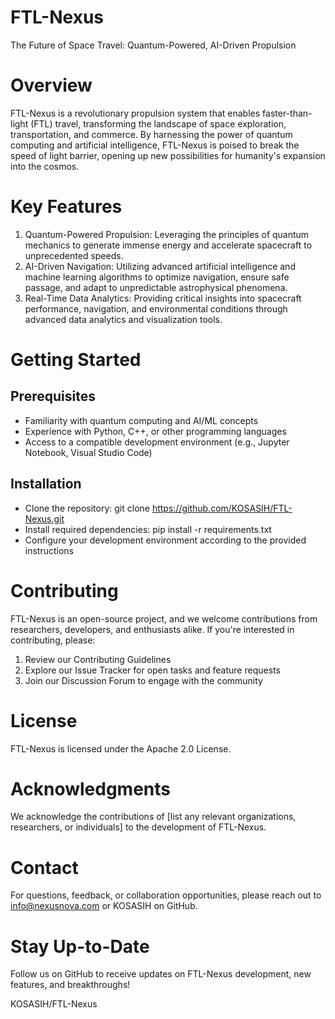 # FTL-Nexus

The Future of Space Travel: Quantum-Powered, AI-Driven Propulsion

# Overview

FTL-Nexus is a revolutionary propulsion system that enables faster-than-light (FTL) travel, transforming the landscape of space exploration, transportation, and commerce. By harnessing the power of quantum computing and artificial intelligence, FTL-Nexus is poised to break the speed of light barrier, opening up new possibilities for humanity's expansion into the cosmos.

# Key Features

1. Quantum-Powered Propulsion: Leveraging the principles of quantum mechanics to generate immense energy and accelerate spacecraft to unprecedented speeds.
2. AI-Driven Navigation: Utilizing advanced artificial intelligence and machine learning algorithms to optimize navigation, ensure safe passage, and adapt to unpredictable astrophysical phenomena.
3. Real-Time Data Analytics: Providing critical insights into spacecraft performance, navigation, and environmental conditions through advanced data analytics and visualization tools.

# Getting Started

## Prerequisites

- Familiarity with quantum computing and AI/ML concepts
- Experience with Python, C++, or other programming languages
- Access to a compatible development environment (e.g., Jupyter Notebook, Visual Studio Code)

## Installation

- Clone the repository: git clone https://github.com/KOSASIH/FTL-Nexus.git
- Install required dependencies: pip install -r requirements.txt
- Configure your development environment according to the provided instructions

# Contributing

FTL-Nexus is an open-source project, and we welcome contributions from researchers, developers, and enthusiasts alike. If you're interested in contributing, please:

1. Review our Contributing Guidelines
2. Explore our Issue Tracker for open tasks and feature requests
3. Join our Discussion Forum to engage with the community

# License

FTL-Nexus is licensed under the Apache 2.0 License.

# Acknowledgments

We acknowledge the contributions of [list any relevant organizations, researchers, or individuals] to the development of FTL-Nexus.

# Contact

For questions, feedback, or collaboration opportunities, please reach out to info@nexusnova.com or KOSASIH on GitHub.

# Stay Up-to-Date

Follow us on GitHub to receive updates on FTL-Nexus development, new features, and breakthroughs!

KOSASIH/FTL-Nexus
